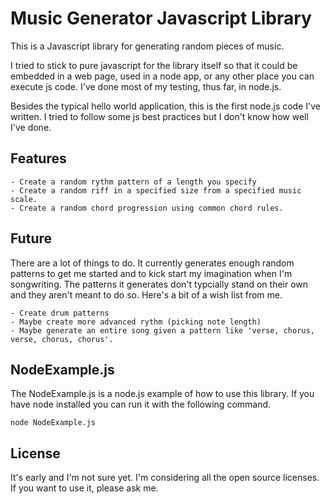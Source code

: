 # Music Generator Javascript Library

This is a Javascript library for generating random pieces of music.

I tried to stick to pure javascript for the library itself so that it could be 
embedded in a web page, used in a node app, or any other place you can execute
js code. I've done most of my testing, thus far, in node.js.

Besides the typical hello world application, this is the first node.js code
I've written. I tried to follow some js best practices but I don't know how
well I've done.

## Features

    - Create a random rythm pattern of a length you specify
    - Create a random riff in a specified size from a specified music scale.
    - Create a random chord progression using common chord rules.

## Future

There are a lot of things to do. It currently generates enough random patterns 
to get me started and to kick start my imagination when I'm songwriting. The 
patterns it generates don't typcially stand on their own and they aren't meant
to do so. Here's a bit of a wish list from me.

    - Create drum patterns
    - Maybe create more advanced rythm (picking note length)
    - Maybe generate an entire song given a pattern like 'verse, chorus, verse, chorus, chorus'.

## NodeExample.js

The NodeExample.js is a node.js example of how to use this library. If you have node installed 
you can run it with the following command.

    node NodeExample.js

## License

It's early and I'm not sure yet. I'm considering all the open source licenses. If 
you want to use it, please ask me.